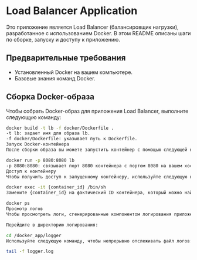 # Load Balancer Application

Это приложение является Load Balancer (балансировщик нагрузки), разработанное с использованием Docker. В этом README описаны шаги по сборке, запуску и доступу к приложению.

## Предварительные требования

- Установленный Docker на вашем компьютере.
- Базовые знания команд Docker.

## Сборка Docker-образа

Чтобы собрать Docker-образ для приложения Load Balancer, выполните следующую команду:

```bash
docker build -t lb -f docker/Dockerfile .
-t lb: задает имя для образа lb.
-f docker/Dockerfile: указывает путь к Dockerfile.
Запуск Docker-контейнера
После сборки образа вы можете запустить контейнер с помощью следующей команды:

docker run -p 8080:8080 lb
-p 8080:8080: связывает порт 8080 контейнера с портом 8080 на вашем хосте.
Доступ к контейнеру
Чтобы получить доступ к запущенному контейнеру, используйте следующую команду:

docker exec -it {container_id} /bin/sh
Замените {container_id} на фактический ID контейнера, который можно найти, выполнив:

docker ps
Просмотр логов
Чтобы просмотреть логи, сгенерированные компонентом логирования приложения, выполните следующие шаги:

Перейдите в директорию логирования:

cd /docker_app/logger
Используйте следующую команду, чтобы непрерывно отслеживать файл логов:

tail -f logger.log